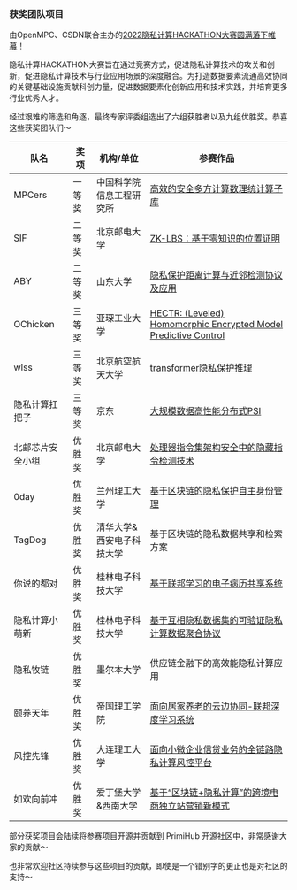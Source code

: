 ### 获奖团队项目

由OpenMPC、CSDN联合主办的[2022隐私计算HACKATHON大赛圆满落下帷幕](https://mp.weixin.qq.com/s/0UINaDxnC14GZucZGtLXqw)！

隐私计算HACKATHON大赛旨在通过竞赛方式，促进隐私计算技术的攻关和创新，促进隐私计算技术与行业应用场景的深度融合。为打造数据要素流通高效协同的关键基础设施贡献科创力量，促进数据要素化创新应用和技术实践，并培育更多行业优秀人才。

经过艰难的筛选和角逐，最终专家评委组选出了六组获胜者以及九组优胜奖。恭喜这些获奖团队们～

| 队名             | 奖项   | 机构/单位                 | 参赛作品                                                 |
| ---------------- | ------ | ------------------------- | -------------------------------------------------------- |
| MPCers           | 一等奖 | 中国科学院信息工程研究所  | [高效的安全多方计算数理统计算子库](MeteorLib/README.md)                         |
| SIF              | 二等奖 | 北京邮电大学              | [ZK-LBS：基于零知识的位置证明](ZKLBS/README.md)                             |
| ABY              | 二等奖 | 山东大学                  | [隐私保护距离计算与近邻检测协议及应用](ABY-PPLP/README.md)                     |
| OChicken         | 三等奖 | 亚琛工业大学              | [HECTR: (Leveled) Homomorphic Encrypted Model Predictive Control](https://github.com/OChicken/HECTR/blob/main/README.md) |
| wlss             | 三等奖 | 北京航空航天大学          | [transformer隐私保护推理](PPT/README.md)                               |
| 隐私计算扛把子   | 三等奖 | 京东                      | [大规模数据高性能分布式PSI](ray_psi/README.md)                                |
| 北邮芯片安全小组 | 优胜奖 | 北京邮电大学              | [处理器指令集架构安全中的隐藏指令检测技术](InstructionTest/README.md)                |
| 0day             | 优胜奖 | 兰州理工大学              | [基于区块链的隐私保护自主身份管理](BPSIdm/README.md)                         |
| TagDog           | 优胜奖 | 清华大学&西安电子科技大学 | 基于区块链的隐私数据共享和检索方案                       |
| 你说的都对       | 优胜奖 | 桂林电子科技大学          | [基于联邦学习的电子病历共享系统](FIBEMRSS/README.md)                           |
| 隐私计算小萌新   | 优胜奖 | 桂林电子科技大学          | [基于互相隐私数据集的可验证隐私计算数据聚合协议](Vpcdap/README.md)           |
| 隐私牧链         | 优胜奖 | 墨尔本大学                | 供应链金融下的高效能隐私计算应用                         |
| 颐养天年         | 优胜奖 | 帝国理工学院              | [面向居家养老的云边协同-联邦深度学习系统](HbcP/README.md)                  |
| 风控先锋         | 优胜奖 | 大连理工大学              | [面向小微企业信贷业务的全链路隐私计算风控平台](FullLinkBank/README.md)             |
| 如欢向前冲       | 优胜奖 | 爱丁堡大学&西南大学       | [基于“区块链+隐私计算”的跨境电商独立站营销新模式](RHXQC/README.md)          |

部分获奖项目会陆续将参赛项目开源并贡献到 PrimiHub 开源社区中，非常感谢大家的贡献～

也非常欢迎社区持续参与这些项目的贡献，即使是一个错别字的更正也是对社区的支持～
